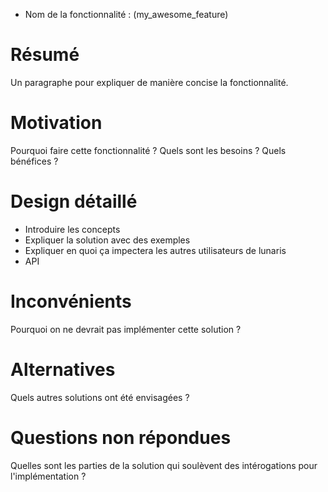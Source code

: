 
- Nom de la fonctionnalité : (my_awesome_feature)

# Résumé

Un paragraphe pour expliquer de manière concise la fonctionnalité.

# Motivation

Pourquoi faire cette fonctionnalité ? Quels sont les besoins ? Quels bénéfices ?

# Design détaillé

- Introduire les concepts
- Expliquer la solution avec des exemples
- Expliquer en quoi ça impectera les autres utilisateurs de lunaris
- API

# Inconvénients

Pourquoi on ne devrait pas implémenter cette solution ?

# Alternatives

Quels autres solutions ont été envisagées ?

# Questions non répondues

Quelles sont les parties de la solution qui soulèvent des intérogations pour l'implémentation ?
